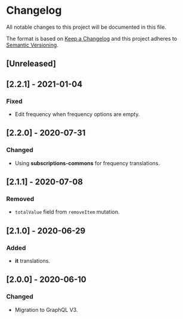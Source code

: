 # Changelog

All notable changes to this project will be documented in this file.

The format is based on [Keep a Changelog](http://keepachangelog.com/en/1.0.0/)
and this project adheres to [Semantic Versioning](http://semver.org/spec/v2.0.0.html).

## [Unreleased]

## [2.2.1] - 2021-01-04

### Fixed

- Edit frequency when frequency options are empty.

## [2.2.0] - 2020-07-31

### Changed

- Using **subscriptions-commons** for frequency translations.

## [2.1.1] - 2020-07-08

### Removed

- `totalValue` field from `removeItem` mutation.

## [2.1.0] - 2020-06-29

### Added

- **it** translations.

## [2.0.0] - 2020-06-10

### Changed

- Migration to GraphQL V3.

